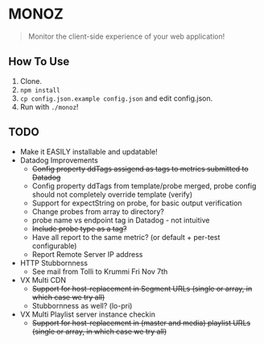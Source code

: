 # MONOZ
> Monitor the client-side experience of your web application!

## How To Use

1. Clone.
2. `npm install`
3. `cp config.json.example config.json` and edit config.json.
4. Run with `./monoz`!

## TODO

* Make it EASILY installable and updatable!
* Datadog Improvements
  - ~~Config property ddTags assigend as tags to metrics submitted to Datadog~~
  - Config property ddTags from template/probe merged, probe config should not completely override template (verify)
  - Support for expectString on probe, for basic output verification
  - Change probes from array to directory?
  - probe name vs endpoint tag in Datadog - not intuitive
  - ~~Include probe type as a tag?~~
  - Have all report to the same metric? (or default + per-test configurable)
  - Report Remote Server IP address
* HTTP Stubbornness
  - See mail from Tolli to Krummi Fri Nov 7th
* VX Multi CDN
  - ~~Support for host-replacement in Segment URLs (single or array, in which case we try all)~~
  - Stubbornness as well? (lo-pri)
* VX Multi Playlist server instance checkin
  - ~~Support for host-replacement in (master and media) playlist URLs (single or array, in which case we try all)~~

